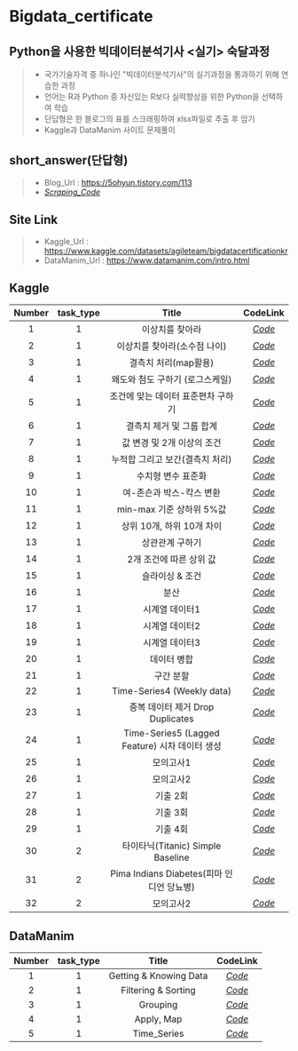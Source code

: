 # Bigdata_certificate

## Python을 사용한 빅데이터분석기사 <실기> 숙달과정

> + 국가기술자격 중 하나인 "빅데이터분석기사"의 실기과정을 통과하기 위해 연습한 과정 <br>
> + 언어는 R과 Python 중 자신있는 R보다 실력향상을 위한 Python을 선택하여 학습 <br>
> + 단답형은 한 블로그의 표를 스크래핑하여 xlsx파일로 추출 후 암기 
> + Kaggle과 DataManim 사이트 문제풀이 <br>

## short_answer(단답형)
> + Blog_Url : https://5ohyun.tistory.com/113
> + *[Scraping_Code](https://github.com/Yun024/Web_crawling/blob/main/Python/Webscraping_table(short-answer).py)*

## Site Link
> + Kaggle_Url : https://www.kaggle.com/datasets/agileteam/bigdatacertificationkr
> + DataManim_Url : https://www.datamanim.com/intro.html

## Kaggle
|Number|task_type|Title|CodeLink|
|:---:|:---:|:---:|:---:|
|1|1|이상치를 찾아라|*[Code](https://github.com/Yun024/Bigdata_certificate/blob/main/Kaggel/T1-1.%EC%9D%B4%EC%83%81%EC%B9%98%EB%A5%BC%20%EC%B0%BE%EC%95%84%EB%9D%BC.py)*|
|2|1|이상치를 찾아라(소수점 나이)|*[Code](https://github.com/Yun024/Bigdata_certificate/blob/main/Kaggel/T1-2.%20%EC%9D%B4%EC%83%81%EC%B9%98%EB%A5%BC%20%EC%B0%BE%EC%95%84%EB%9D%BC(%EC%86%8C%EC%88%98%EC%A0%90%20%EB%82%98%EC%9D%B4).py)*|
|3|1|결측치 처리(map활용)|*[Code](https://github.com/Yun024/Bigdata_certificate/blob/main/Kaggel/T1-3.%20%EA%B2%B0%EC%B8%A1%EC%B9%98%20%EC%B2%98%EB%A6%AC(map%ED%99%9C%EC%9A%A9).py)*|
|4|1|왜도와 첨도 구하기 (로그스케일)|*[Code](https://github.com/Yun024/Bigdata_certificate/blob/main/Kaggel/T1-4.%20%EC%99%9C%EB%8F%84%EC%99%80%20%EC%B2%A8%EB%8F%84%20%EA%B5%AC%ED%95%98%EA%B8%B0%20(%EB%A1%9C%EA%B7%B8%EC%8A%A4%EC%BC%80%EC%9D%BC).py)*|
|5|1|조건에 맞는 데이터 표준편차 구하기|*[Code](https://github.com/Yun024/Bigdata_certificate/blob/main/Kaggel/T1-5.%20%EC%A1%B0%EA%B1%B4%EC%97%90%20%EB%A7%9E%EB%8A%94%20%EB%8D%B0%EC%9D%B4%ED%84%B0%20%ED%91%9C%EC%A4%80%ED%8E%B8%EC%B0%A8%20%EA%B5%AC%ED%95%98%EA%B8%B0.py)*|
|6|1|결측치 제거 및 그룹 합계|*[Code](https://github.com/Yun024/Bigdata_certificate/blob/main/Kaggel/T1-6.%20%EA%B2%B0%EC%B8%A1%EC%B9%98%20%EC%A0%9C%EA%B1%B0%20%EB%B0%8F%20%EA%B7%B8%EB%A3%B9%20%ED%95%A9%EA%B3%84.py)*|
|7|1|값 변경 및 2개 이상의 조건|*[Code](https://github.com/Yun024/Bigdata_certificate/blob/main/Kaggel/T1-7.%20%EA%B0%92%20%EB%B3%80%EA%B2%BD%20%EB%B0%8F%202%EA%B0%9C%20%EC%9D%B4%EC%83%81%EC%9D%98%20%EC%A1%B0%EA%B1%B4.py)*|
|8|1|누적합 그리고 보간(결측치 처리)|*[Code](https://github.com/Yun024/Bigdata_certificate/blob/main/Kaggel/T1-8.%20%EB%88%84%EC%A0%81%ED%95%A9%20%EA%B7%B8%EB%A6%AC%EA%B3%A0%20%EB%B3%B4%EA%B0%84(%EA%B2%B0%EC%B8%A1%EC%B9%98%20%EC%B2%98%EB%A6%AC).py)*|
|9|1|수치형 변수 표준화|*[Code](https://github.com/Yun024/Bigdata_certificate/blob/main/Kaggel/T1-9.%20%EC%88%98%EC%B9%98%ED%98%95%20%EB%B3%80%EC%88%98%20%ED%91%9C%EC%A4%80%ED%99%94.py)*|
|10|1|여-존슨과 박스-칵스 변환|*[Code](https://github.com/Yun024/Bigdata_certificate/blob/main/Kaggel/T1-10.%20%EC%97%AC-%EC%A1%B4%EC%8A%A8%EA%B3%BC%20%EB%B0%95%EC%8A%A4-%EC%B9%B5%EC%8A%A4%20%EB%B3%80%ED%99%98.py)*|
|11|1|min-max 기준 상하위 5%값|*[Code](https://github.com/Yun024/Bigdata_certificate/blob/main/Kaggel/T1-11.%20min-max%20%EA%B8%B0%EC%A4%80%20%EC%83%81%ED%95%98%EC%9C%84%205%25%EA%B0%92.py)*|
|12|1|상위 10개, 하위 10개 차이|*[Code](https://github.com/Yun024/Bigdata_certificate/blob/main/Kaggel/T1-12.%20%EC%83%81%EC%9C%84%2010%EA%B0%9C%2C%20%ED%95%98%EC%9C%84%2010%EA%B0%9C%20%EC%B0%A8%EC%9D%B4.py)*|
|13|1|상관관계 구하기|*[Code](https://github.com/Yun024/Bigdata_certificate/blob/main/Kaggel/T1-13.%20%EC%83%81%EA%B4%80%EA%B4%80%EA%B3%84%20%EA%B5%AC%ED%95%98%EA%B8%B0.py)*|
|14|1|2개 조건에 따른 상위 값|*[Code](https://github.com/Yun024/Bigdata_certificate/blob/main/Kaggel/T1-14.%202%EA%B0%9C%20%EC%A1%B0%EA%B1%B4%EC%97%90%20%EB%94%B0%EB%A5%B8%20%EC%83%81%EC%9C%84%20%EA%B0%92.py)*|
|15|1|슬라이싱 & 조건|*[Code](https://github.com/Yun024/Bigdata_certificate/blob/main/Kaggel/T1-15.%20%EC%8A%AC%EB%9D%BC%EC%9D%B4%EC%8B%B1%20%26%20%EC%A1%B0%EA%B1%B4.py)*|
|16|1|분산|*[Code](https://github.com/Yun024/Bigdata_certificate/blob/main/Kaggel/T1-16.%20%EB%B6%84%EC%82%B0.py)*|
|17|1|시계열 데이터1|*[Code](https://github.com/Yun024/Bigdata_certificate/blob/main/Kaggel/T1-17.%20%EC%8B%9C%EA%B3%84%EC%97%B4%20%EB%8D%B0%EC%9D%B4%ED%84%B01.py)*|
|18|1|시계열 데이터2|*[Code](https://github.com/Yun024/Bigdata_certificate/blob/main/Kaggel/T1-18.%20%EC%8B%9C%EA%B3%84%EC%97%B4%20%EB%8D%B0%EC%9D%B4%ED%84%B02.py)*|
|19|1|시계열 데이터3|*[Code](https://github.com/Yun024/Bigdata_certificate/blob/main/Kaggel/T1-19.%20%EC%8B%9C%EA%B3%84%EC%97%B4%20%EB%8D%B0%EC%9D%B4%ED%84%B03.py)*|
|20|1|데이터 병합|*[Code](https://github.com/Yun024/Bigdata_certificate/blob/main/Kaggel/T1-20.%20%EB%8D%B0%EC%9D%B4%ED%84%B0%20%EB%B3%91%ED%95%A9.py)*|
|21|1|구간 분할|*[Code](https://github.com/Yun024/Bigdata_certificate/blob/main/Kaggel/T1-21.%20%EA%B5%AC%EA%B0%84%20%EB%B6%84%ED%95%A0.py)*|
|22|1|Time-Series4 (Weekly data)|*[Code](https://github.com/Yun024/Bigdata_certificate/blob/main/Kaggel/T1-22.%20Time-Series4%20(Weekly%20data).py)*|
|23|1|중복 데이터 제거 Drop Duplicates|*[Code](https://github.com/Yun024/Bigdata_certificate/blob/main/Kaggel/T1-23.%20%EC%A4%91%EB%B3%B5%20%EB%8D%B0%EC%9D%B4%ED%84%B0%20%EC%A0%9C%EA%B1%B0%20Drop%20Duplicates.py)*|
|24|1|Time-Series5 (Lagged Feature) 시차 데이터 생성|*[Code](https://github.com/Yun024/Bigdata_certificate/blob/main/Kaggel/T1-24.%20Time-Series5%20(Lagged%20Feature)%20%EC%8B%9C%EC%B0%A8%20%EB%8D%B0%EC%9D%B4%ED%84%B0%20%EC%83%9D%EC%84%B1.py)*|
|25|1|모의고사1|*[Code](https://github.com/Yun024/Bigdata_certificate/blob/main/Kaggel/TYPE1.%20%EC%9E%91%EC%97%85%ED%98%951%20%EB%AA%A8%EC%9D%98%EA%B3%A0%EC%82%AC%20Tutorial.py)*|
|26|1|모의고사2|*[Code](https://github.com/Yun024/Bigdata_certificate/blob/main/Kaggel/TYPE2.%20%EC%9E%91%EC%97%85%ED%98%951%20%EB%AA%A8%EC%9D%98%EA%B3%A0%EC%82%AC%20Tutorial.py)*|
|27|1|기출 2회|*[Code](https://github.com/Yun024/Bigdata_certificate/blob/main/Kaggel/%EA%B8%B0%EC%B6%9C%202%ED%9A%8C%20%EC%9E%91%EC%97%85%ED%98%95%201%EC%9C%A0%ED%98%95.py)*|
|28|1|기출 3회|*[Code](https://github.com/Yun024/Bigdata_certificate/blob/main/Kaggel/%EA%B8%B0%EC%B6%9C%203%ED%9A%8C%20%EC%9E%91%EC%97%85%ED%98%95%201%EC%9C%A0%ED%98%95.py)*|
|29|1|기출 4회|*[Code](https://github.com/Yun024/Bigdata_certificate/blob/main/Kaggel/%EA%B8%B0%EC%B6%9C%204%ED%9A%8C%20%EC%9E%91%EC%97%85%ED%98%95%201%EC%9C%A0%ED%98%95.py)*|
|30|2|타이타닉(Titanic) Simple Baseline|*[Code](https://github.com/Yun024/Bigdata_certificate/blob/main/Kaggel/T2-1.%20%ED%83%80%EC%9D%B4%ED%83%80%EB%8B%89(Titanic)%20Simple%20Baseline.py)*|
|31|2|Pima Indians Diabetes(피마 인디언 당뇨병)|*[Code](https://github.com/Yun024/Bigdata_certificate/blob/main/Kaggel/T2-2.%20Pima%20Indians%20Diabetes(%ED%94%BC%EB%A7%88%20%EC%9D%B8%EB%94%94%EC%96%B8%20%EB%8B%B9%EB%87%A8%EB%B3%91).py)*|
|32|2|모의고사2|*[Code](https://github.com/Yun024/Bigdata_certificate/blob/main/Kaggel/TYPE2.%20%EC%9E%91%EC%97%85%ED%98%952%20%EB%AA%A8%EC%9D%98%EA%B3%A0%EC%82%AC%20Tutorial.py)*|




## DataManim
|Number|task_type|Title|CodeLink|
|:---:|:---:|:---:|:---:|
|1|1|Getting & Knowing Data|*[Code](https://github.com/Yun024/Bigdata_certificate/blob/main/DataManim/Getting%20%26%20Knowing%20Data.py)*|
|2|1|Filtering & Sorting|*[Code](https://github.com/Yun024/Bigdata_certificate/blob/main/DataManim/Filtering%20%26%20Sorting.py)*|
|3|1|Grouping|*[Code](https://github.com/Yun024/Bigdata_certificate/blob/main/DataManim/Grouping.py)*|
|4|1|Apply, Map|*[Code](https://github.com/Yun024/Bigdata_certificate/blob/main/DataManim/Apply%2C%20Map.py)*|
|5|1|Time_Series|*[Code](https://github.com/Yun024/Bigdata_certificate/blob/main/DataManim/Time_Series.py)*|

